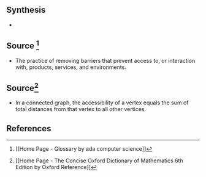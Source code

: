 ## Synthesis
- 
## Source [^1]
- The practice of removing barriers that prevent access to, or interaction with, products, services, and environments.

## Source[^2]
- In a connected graph, the accessibility of a vertex equals the sum of total distances from that vertex to all other vertices.
## References

[^1]: [[Home Page - Glossary by ada computer science]]
[^2]: [[Home Page - The Concise Oxford Dictionary of Mathematics 6th Edition by Oxford Reference]]